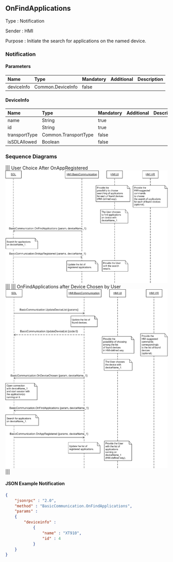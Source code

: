 ## OnFindApplications

Type
: Notification

Sender
: HMI

Purpose
: Initiate the search for applications on the named device.

### Notification

#### Parameters

|Name|Type|Mandatory|Additional|Description|
|:---|:---|:--------|:---------|:----------|
|deviceInfo|Common.DeviceInfo|false|||

#### DeviceInfo

|Name|Type|Mandatory|Additional|Description|
|:---|:---|:--------|:---------|:----------|
|name|String|true|||
|id|String|true|||
|transportType|Common.TransportType|false|||
|isSDLAllowed|Boolean|false|||

### Sequence Diagrams
|||
User Choice After OnAppRegistered
![OnFindApplications](./assets/OnFindApplications.png)
|||
|||
OnFindApplications after Device Chosen by User
![OnFindApplications](./assets/OnFindApplicationsDeviceChosen.png)
|||

#### JSON Example Notification
```json
{
	"jsonrpc" : "2.0",
	"method" : "BasicCommunication.OnFindApplications",
	"params" :
	{
		"deviceinfo" :
			{
				"name" : "XT910",
				"id" : 4
			}
	}
}
```
